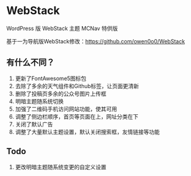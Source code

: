 # WebStack
WordPress 版 WebStack 主题 MCNav 特供版

基于一为导航版WebStack修改：https://github.com/owen0o0/WebStack

## 有什么不同？
1. 更新了FontAwesome5图标包
2. 去除了多余的天气组件和Github标签，让页面更清新
3. 删除了投稿页多余的公众号图片上传框
4. 明暗主题随系统切换
5. 加强了二维码手机访问网站功能，使其可用
7. 调整了侧边栏顺序，首页等页面在上，网址分类在下
8. 关闭了默认广告
9. 调整了大量默认主题设置，默认关闭搜索框，友情链接等功能

## Todo
1. 更改明暗主题随系统变更的自定义设置
